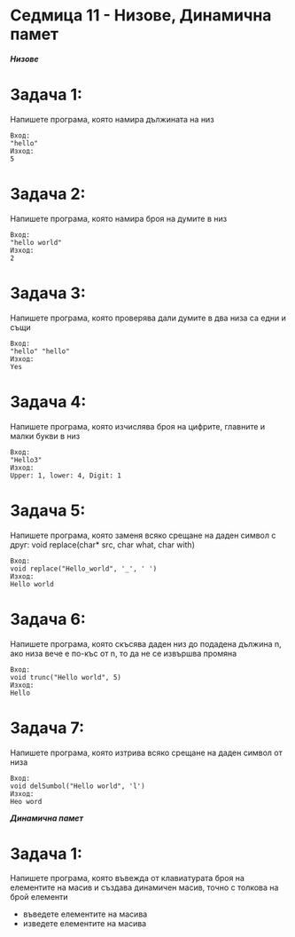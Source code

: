 # Седмица 11 - Низове, Динамична памет

***Низове***

Задача 1:
=
Напишете програма, която намира дължината на низ
```
Вход:
"hello"
Изход:
5
```

Задача 2:
=
Напишете програма, която намира броя на думите в низ
```
Вход:
"hello world"
Изход:
2
```

Задача 3:
=
Напишете програма, която проверява дали думите в два низа са едни и същи
```
Вход:
"hello" "hello" 
Изход:
Yes
```

Задача 4:
=
Напишете програма, която изчислява броя на цифрите, главните и малки букви в низ
```
Вход:
"Hello3"
Изход:
Upper: 1, lower: 4, Digit: 1
```

Задача 5:
=
Напишете програма, която заменя всяко срещане на даден символ с друг: void replace(char* src, char what, char with)
```
Вход:
void replace("Hello_world", '_', ' ')
Изход:
Hello world
```

Задача 6:
=
Напишете програма, която скъсява даден низ до подадена дължина n, ако низа вече е по-къс от n, то да не се извършва промяна
```
Вход:
void trunc("Hello world", 5)
Изход:
Hello
```

Задача 7:
=
Напишете програма, която изтрива всяко срещане на даден символ от низа
```
Вход:
void delSumbol("Hello world", 'l')
Изход:
Heo word
```

***Динамична памет***

Задача 1:
=
Напишете програма, която въвежда от клавиатурата броя на елементите на масив и създава динамичен масив, точно с толкова на брой елементи
- въведете елементите на масива
- изведете елементите на масива
